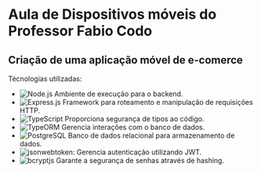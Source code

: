 # Aula de Dispositivos móveis do Professor Fabio Codo
## Criação de uma aplicação móvel de e-comerce

Técnologias utilizadas:
- ![Node.js](https://img.shields.io/badge/Node.js-339933?style=for-the-badge&logo=nodedotjs&logoColor=white) Ambiente de execução para o backend.
- ![Express.js](https://img.shields.io/badge/Express.js-000000?style=for-the-badge&logo=express&logoColor=white) Framework para roteamento e manipulação de requisições HTTP.
- ![TypeScript](https://img.shields.io/badge/TypeScript-007ACC?style=for-the-badge&logo=typescript&logoColor=white) Proporciona segurança de tipos ao código.
- ![TypeORM](https://img.shields.io/badge/TypeORM-262627?style=for-the-badge&logo=typeorm&logoColor=white) Gerencia interações com o banco de dados.
- ![PostgreSQL](https://img.shields.io/badge/PostgreSQL-336791?style=for-the-badge&logo=postgresql&logoColor=white) Banco de dados relacional para armazenamento de dados.
- ![jsonwebtoken](https://img.shields.io/badge/JSONWebToken-000000?style=for-the-badge&logo=jsonwebtokens&logoColor=white): Gerencia autenticação utilizando JWT.
- ![bcryptjs](https://img.shields.io/badge/bcryptjs-00C7B7?style=for-the-badge&logo=lock&logoColor=white) Garante a segurança de senhas através de hashing.

